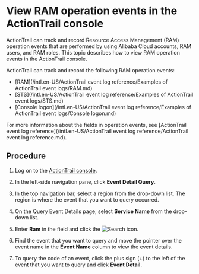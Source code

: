 # View RAM operation events in the ActionTrail console

ActionTrail can track and record Resource Access Management \(RAM\) operation events that are performed by using Alibaba Cloud accounts, RAM users, and RAM roles. This topic describes how to view RAM operation events in the ActionTrail console.

ActionTrail can track and record the following RAM operation events:

-   [RAM](/intl.en-US/ActionTrail event log reference/Examples of ActionTrail event logs/RAM.md)
-   [STS](/intl.en-US/ActionTrail event log reference/Examples of ActionTrail event logs/STS.md)
-   [Console logon](/intl.en-US/ActionTrail event log reference/Examples of ActionTrail event logs/Console logon.md)

For more information about the fields in operation events, see [ActionTrail event log reference](/intl.en-US/ActionTrail event log reference/ActionTrail event log reference.md).

## Procedure

1.  Log on to the [ActionTrail console](https://actiontrail.console.aliyun.com).

2.  In the left-side navigation pane, click **Event Detail Query**.

3.  In the top navigation bar, select a region from the drop-down list. The region is where the event that you want to query occurred.

4.  On the Query Event Details page, select **Service Name** from the drop-down list.

5.  Enter **Ram** in the field and click the ![Search](../images/p195915.png) icon.

6.  Find the event that you want to query and move the pointer over the event name in the **Event Name** column to view the event details.

7.  To query the code of an event, click the plus sign \(+\) to the left of the event that you want to query and click **Event Detail**.


